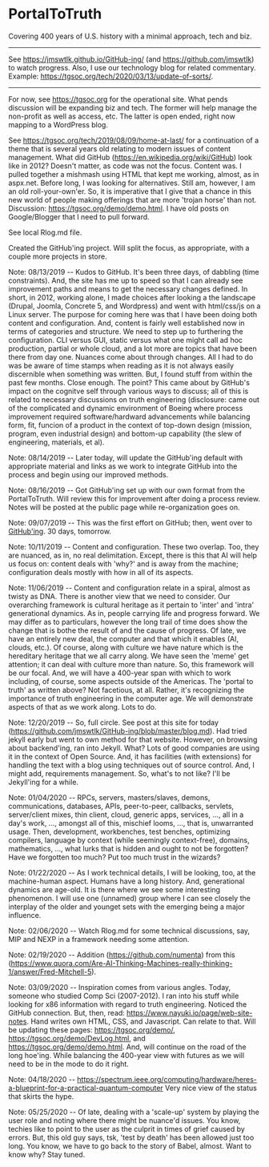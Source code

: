 # PortalToTruth 
Covering 400 years of U.S. history with a minimal approach, tech and biz.

---

See https://jmswtlk.github.io/GitHub-ing/ (and https://github.com/jmswtlk) to watch progress. Also, I use our technology blog for related commentary. Example: https://tgsoc.org/tech/2020/03/13/update-of-sorts/. 

---

For now, see https://tgsoc.org for the operational site. What pends discussion will be expanding biz and tech. The former will help manage the non-profit as well as access, etc. The latter is open ended, right now mapping to a WordPress blog. 

See https://tgsoc.org/tech/2019/08/09/home-at-last/ for a continuation of a theme that is several years old relating to modern issues of content management. What did GitHub (https://en.wikipedia.org/wiki/GitHub) look like in 2012? Doesn't matter, as code was not the focus. Content was. I pulled together a mishmash using HTML that kept me working, almost, as in aspx.net. Before long, I was looking for alternatives. Still am, however, I am an old roll-your-own'er. So, it is imperative that I give that a chance in this new world of people making offerings that are more 'trojan horse' than not. Discussion: https://tgsoc.org/demo/demo.html. I have old posts on Google/Blogger that I need to pull forward.  

See local Rlog.md file. 

Created the GitHub'ing project. Will split the focus, as appropriate, with a couple more projects in store. 

Note: 08/13/2019 -- Kudos to GitHub. It's been three days, of dabbling (time constraints). And, the site has me up to speed so that I can already see improvement paths and means to get the necessary changes defined. In short, in 2012, working alone, I made choices after looking a the landscape (Drupal, Joomla, Concrete 5, and Wordpress) and went with html/css/js on a Linux server. The purpose for coming here was that I have been doing both content and configuration. And, content is fairly well established now in terms of categories and structure. We need to step up to furthering the configuration. CLI versus GUI, static versus what one might call ad hoc production, partial or whole cloud, and a lot more are topics that have been there from day one. Nuances come about through changes. All I had to do was be aware of time stamps when reading as it is not always easily discernible when something was written. But, I found stuff from within the past few months. Close enough. The point? This came about by GitHub's impact on the cognitve self through various ways to discuss; all of this is related to necessary discussions on truth engineering (disclosure: came out of the complicated and dynamic environment of Boeing where process improvement required software/hardward advancements while balancing form, fit, funcion of a product in the context of top-down design (mission, program, even industrial design) and bottom-up capability (the slew of engineering, materials, et al). 

Note: 08/14/2019 -- Later today, will update the GitHub'ing default with appropriate material and links as we work to integrate GitHub into the process and begin using our improved methods. 

Note: 08/16/2019 -- Got GitHub'ing set up with our own format from the PortalToTruth. Will review this for improvement after doing a process review. Notes will be posted at the public page while re-organization goes on. 
 
Note: 09/07/2019 -- This was the first effort on GitHub; then, went over to <a href="https://jmswtlk.github.io/GitHub-ing/">GitHub'ing</a>. 30 days, tomorrow. 

Note: 10/11/2019 -- Content and configuration. These two overlap. Too, they are nuanced, as in, no real delimitation. Except, there is this that AI will help us focus on: content deals with 'why?' and is away from the machine; configuration deals mostly with how in all of its aspects. 

Note: 11/06/2019 -- Content and configuration relate in a spiral, almost as twisty as DNA. There is another view that we need to consider. Our overarching framework is cultural heritage as it pertain to 'inter' and 'intra' generational dynamics. As in, people carrying life and progress forward. We may differ as to particulars, however the long trail of time does show the change that is bothe the result of and the cause of progress. Of late, we have an entirely new deal, the computer and that which it enables (AI, clouds, etc.). Of course, along with culture we have nature which is the hereditary heritage that we all carry along. We have seen the 'meme' get attention; it can deal with culture more than nature. So, this framework will be our focal. And, we will have a 400-year span with which to work including, of course, some aspects outside of the Americas. The 'portal to truth' as written above? Not facetious, at all. Rather, it's recognizing the importance of truth engineering in the computer age. We will demonstrate aspects of that as we work along. Lots to do. 

Note: 12/20/2019 -- So, full circle. See post at this site for today (https://github.com/jmswtlk/GitHub-ing/blob/master/blog.md). Had tried jekyll early but went to own method for that website. However, on browsing about backend'ing, ran into Jekyll. What? Lots of good companies are using it in the context of Open Source. And, it has facilities (with extensions) for handling the text with a blog using techniques out of source control. And, I might add, requirements management. So, what's to not like? I'll be Jekyll'ing for a while. 

Note: 01/04/2020 -- RPCs, servers, masters/slaves, demons, communications, databases, APIs, peer-to-peer, callbacks, servlets, server/client mixes, thin client, cloud, generic apps, services, ..., all in a day's work, ..., amongst all of this, mischief looms, ..., that is, unwarranted usage. Then, development, workbenches, test benches, optimizing compilers, language by context (while seemingly context-free), domains, mathematics, ..., what lurks that is hidden and ought to not be forgotten? Have we forgotten too much? Put too much trust in the wizards?

Note: 01/22/2020 -- As I work technical details, I will be looking, too, at the machine-human aspect. Humans have a long history. And, generational dynamics are age-old. It is there where we see some interesting phenomenon. I will use one (unnamed) group where I can see closely the interplay of the older and younget sets with the emerging being a major influence. 

Note: 02/06/2020 -- Watch Rlog.md for some technical discussions, say, MIP and NEXP in a framework needing some attention. 

Note: 02/19/2020 -- Addition (https://github.com/numenta) from this (https://www.quora.com/Are-AI-Thinking-Machines-really-thinking-1/answer/Fred-Mitchell-5).  

Note: 03/09/2020 -- Inspiration comes from various angles. Today, someone who studied Comp Sci (2007-2012). I ran into his stuff while looking for x86 information with regard to truth engineering. Noticed the GitHub connection. But, then, read: https://www.nayuki.io/page/web-site-notes. Hand writes own HTML, CSS, and Javascript. Can relate to that. Will be updating these pages: https://tgsoc.org/demo/, https://tgsoc.org/demo/DevLog.html, and https://tgsoc.org/demo/demo.html. And, will continue on the road of the long hoe'ing. While balancing the 400-year view with futures as we will need to be in the mode to do it right. 

Note: 04/18/2020 -- https://spectrum.ieee.org/computing/hardware/heres-a-blueprint-for-a-practical-quantum-computer Very nice view of the status that skirts the hype. 

Note: 05/25/2020 -- Of late, dealing with a 'scale-up' system by playing the user role and noting where there might be nuance'd issues. You know, techies like to point to the user as the culprit in times of grief caused by errors. But, this old guy says, tsk, 'test by death' has been allowed just too long. You know, we have to go back to the story of Babel, almost. Want to know why? Stay tuned. 

